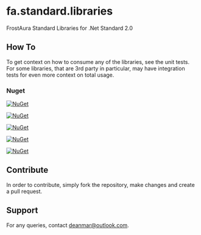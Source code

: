 # fa.standard.libraries
FrostAura Standard Libraries for .Net Standard 2.0

## How To
To get context on how to consume any of the libraries, see the unit tests. For some libraries, that are 3rd party in 
particular, may have integration tests for even more context on total usage.
### Nuget
[![NuGet](https://img.shields.io/nuget/v/FrostAura.Libraries.Core.svg?label=Nuget%20|%20FrostAura.Libraries.Core&style=for-the-badge)](https://www.nuget.org/packages/FrostAura.Libraries.Core/)

[![NuGet](https://img.shields.io/nuget/v/FrostAura.Libraries.Data.svg?label=Nuget%20|%20FrostAura.Libraries.Data&style=for-the-badge)](https://www.nuget.org/packages/FrostAura.Libraries.Data/)

[![NuGet](https://img.shields.io/nuget/v/FrostAura.Libraries.Http.svg?label=Nuget%20|%20FrostAura.Libraries.Http&style=for-the-badge)](https://www.nuget.org/packages/FrostAura.Libraries.Http/)

[![NuGet](https://img.shields.io/nuget/v/FrostAura.Libraries.MediaServer.Core.svg?label=Nuget%20|%20FrostAura.Libraries.MediaServer.Core&style=for-the-badge)](https://www.nuget.org/packages/FrostAura.Libraries.MediaServer.Core/)

[![NuGet](https://img.shields.io/nuget/v/FrostAura.Libraries.MediaServer.Plex.svg?label=Nuget%20|%20FrostAura.Libraries.MediaServer.Plex&style=for-the-badge)](https://www.nuget.org/packages/FrostAura.Libraries.MediaServer.Plex/)

## Contribute
In order to contribute, simply fork the repository, make changes and create a pull request.

## Support
For any queries, contact deanmar@outlook.com.
